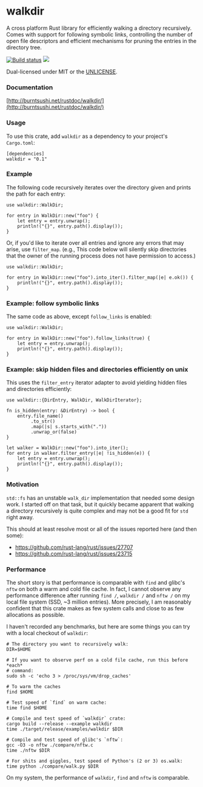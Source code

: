 walkdir
=======
A cross platform Rust library for efficiently walking a directory recursively.
Comes with support for following symbolic links, controlling the number of
open file descriptors and efficient mechanisms for pruning the entries in the
directory tree.

[![Build status](https://api.travis-ci.org/BurntSushi/walkdir.png)](https://travis-ci.org/BurntSushi/walkdir)
[![](http://meritbadge.herokuapp.com/walkdir)](https://crates.io/crates/walkdir)

Dual-licensed under MIT or the [UNLICENSE](http://unlicense.org).

### Documentation

[http://burntsushi.net/rustdoc/walkdir/](http://burntsushi.net/rustdoc/walkdir/)

### Usage

To use this crate, add `walkdir` as a dependency to your project's
`Cargo.toml`:

```
[dependencies]
walkdir = "0.1"
```

### Example

The following code recursively iterates over the directory given and prints
the path for each entry:

```rust,no_run
use walkdir::WalkDir;

for entry in WalkDir::new("foo") {
    let entry = entry.unwrap();
    println!("{}", entry.path().display());
}
```

Or, if you'd like to iterate over all entries and ignore any errors that may
arise, use `filter_map`. (e.g., This code below will silently skip directories
that the owner of the running process does not have permission to access.)

```rust,no_run
use walkdir::WalkDir;

for entry in WalkDir::new("foo").into_iter().filter_map(|e| e.ok()) {
    println!("{}", entry.path().display());
}
```

### Example: follow symbolic links

The same code as above, except `follow_links` is enabled:

```rust,no_run
use walkdir::WalkDir;

for entry in WalkDir::new("foo").follow_links(true) {
    let entry = entry.unwrap();
    println!("{}", entry.path().display());
}
```

### Example: skip hidden files and directories efficiently on unix

This uses the `filter_entry` iterator adapter to avoid yielding hidden files
and directories efficiently:

```rust,no_run
use walkdir::{DirEntry, WalkDir, WalkDirIterator};

fn is_hidden(entry: &DirEntry) -> bool {
    entry.file_name()
         .to_str()
         .map(|s| s.starts_with("."))
         .unwrap_or(false)
}

let walker = WalkDir::new("foo").into_iter();
for entry in walker.filter_entry(|e| !is_hidden(e)) {
    let entry = entry.unwrap();
    println!("{}", entry.path().display());
}
```

### Motivation

`std::fs` has an unstable `walk_dir` implementation that needed some design
work. I started off on that task, but it quickly became apparent that walking
a directory recursively is quite complex and may not be a good fit for `std`
right away.

This should at least resolve most or all of the issues reported here (and then
some):

* https://github.com/rust-lang/rust/issues/27707
* https://github.com/rust-lang/rust/issues/23715

### Performance

The short story is that performance is comparable with `find` and glibc's
`nftw` on both a warm and cold file cache. In fact, I cannot observe any
performance difference after running `find /`, `walkdir /` and `nftw /` on my
local file system (SSD, ~3 million entries). More precisely, I am reasonably
confident that this crate makes as few system calls and close to as few
allocations as possible.

I haven't recorded any benchmarks, but here are some things you can try with a
local checkout of `walkdir`:

```
# The directory you want to recursively walk:
DIR=$HOME

# If you want to observe perf on a cold file cache, run this before *each*
# command:
sudo sh -c 'echo 3 > /proc/sys/vm/drop_caches'

# To warm the caches
find $HOME

# Test speed of `find` on warm cache:
time find $HOME

# Compile and test speed of `walkdir` crate:
cargo build --release --example walkdir
time ./target/release/examples/walkdir $DIR

# Compile and test speed of glibc's `nftw`:
gcc -O3 -o nftw ./compare/nftw.c
time ./nftw $DIR

# For shits and giggles, test speed of Python's (2 or 3) os.walk:
time python ./compare/walk.py $DIR
```

On my system, the performance of `walkdir`, `find` and `nftw` is comparable.
